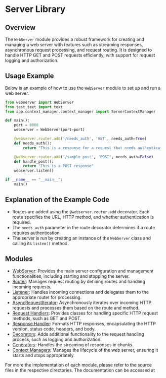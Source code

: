 # Server Library

## Overview
The `WebServer` module provides a robust framework for creating and managing a web server with features such as streaming responses, asynchronous request processing, and request routing. It is designed to handle HTTP GET and POST requests efficiently, with support for request logging and authorization.

## Usage Example
Below is an example of how to use the `WebServer` module to set up and run a web server.

```python
from webserver import WebServer
from test_text import text
from app.context_manager.context_manager import ServerContextManager

def main():
    port = 8080
    webserver = WebServer(port=port)

    @webserver.router.add('/needs_auth', 'GET', needs_auth=True)
    def needs_auth():
        return "This is a response for a request that needs authentication"

    @webserver.router.add('/sample_post', 'POST', needs_auth=False)
    def handle_post():
        return "This is a POST response"
    webserver.listen()

if __name__ == "__main__":
    main()
```
## Explanation of the Example Code

- Routes are added using the `@webserver.router.add` decorator. Each route specifies the URL, HTTP method, and whether authentication is required.
- The `needs_auth` parameter in the route decorator determines if a route requires authentication.
- The server is run by creating an instance of the `WebServer` class and calling its `listen()` method.

## Modules

- [WebServer](https://github.com/your-username/your-repo/tree/main/webserver): Provides the main server configuration and management functionalities, including starting and stopping the server.
- [Router](https://github.com/your-username/your-repo/tree/main/app/router): Manages request routing by defining routes and handling incoming requests.
- [Listener](https://github.com/your-username/your-repo/tree/main/app/listener): Handles incoming connections and delegates them to the appropriate router for processing.
- [AsyncRequestIterator](https://github.com/your-username/your-repo/tree/main/app/iterators): Asynchronously iterates over incoming HTTP requests and processes them based on the route and method.
- [Request Handlers](https://github.com/your-username/your-repo/tree/main/app/request_handler): Provides classes for handling specific HTTP request methods, such as GET and POST.
- [Response Handler](https://github.com/your-username/your-repo/tree/main/app/response_handler): Formats HTTP responses, encapsulating the HTTP version, status code, headers, and body.
- [Decorators](https://github.com/your-username/your-repo/tree/main/app/decorators): Adds additional functionality to the request handling process, such as logging and authorization.
- [Generators](https://github.com/your-username/your-repo/tree/main/app/generators): Handles the streaming of responses in chunks.
- [Context Managers](https://github.com/your-username/your-repo/tree/main/app/context_manager): Manages the lifecycle of the web server, ensuring it starts and stops appropriately.

For more the implementation of each module, please refer to the source files in the respective directories. The documentation can be accessed at

